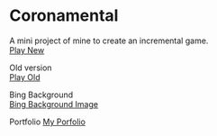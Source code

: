 # Coronamental

A mini project of mine to create an incremental game.  
[Play New](https://up937100.github.io/Coronamental/)

Old version  
[Play Old](https://up937100.github.io/Coronamental%20old/)

Bing Background  
[Bing Background Image](https://up937100.github.io/Bing_Backgrounds/)

Portfolio
[My Porfolio](https://up937100.github.io/Portfolio/)
